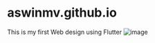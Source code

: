 # aswinmv.github.io
This is my first Web design using Flutter
![image](https://github.com/aswinmv/aswinmv.github.io/assets/65582177/d29776e0-cc13-4ce4-8c21-71461c0e949c)

